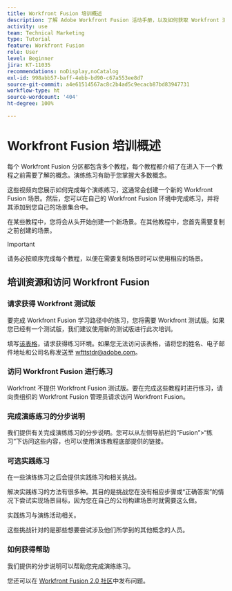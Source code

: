 ```yaml
---
title: Workfront Fusion 培训概述
description: 了解 Adobe Workfront Fusion 活动手册，以及如何获取 Workfront 测试版帐户。
activity: use
team: Technical Marketing
type: Tutorial
feature: Workfront Fusion
role: User
level: Beginner
jira: KT-11035
recommendations: noDisplay,noCatalog
exl-id: 998abb57-baff-4ebb-bd90-c67a553ee8d7
source-git-commit: a4e61514567ac8c2b4ad5c9ecacb87bd83947731
workflow-type: ht
source-wordcount: '404'
ht-degree: 100%

---
```


# Workfront Fusion 培训概述

每个 Workfront Fusion 分区都包含多个教程，每个教程都介绍了在进入下一个教程之前需要了解的概念。演练练习有助于您掌握大多数概念。

这些视频向您展示如何完成每个演练练习，这通常会创建一个新的 Workfront Fusion 场景。然后，您可以在自己的 Workfront Fusion 环境中完成练习，并将其添加到您自己的场景集合中。

在某些教程中，您将会从头开始创建一个新场景。在其他教程中，您首先需要复制之前创建的场景。

>[!IMPORTANT]
>
>请务必按顺序完成每个教程，以便在需要复制场景时可以使用相应的场景。

## 培训资源和访问 Workfront Fusion

### 请求获得 Workfront 测试版

要完成 Workfront Fusion 学习路径中的练习，您将需要 Workfront 测试版。如果您已经有一个测试版，我们建议使用新的测试版进行此次培训。

填写[该表格](https://forms.office.com/r/f1J8HRGrNY)，请求获得练习环境。如果您无法访问该表格，请将您的姓名、电子邮件地址和公司名称发送至 wfttstdr@adobe.com。

### 访问 Workfront Fusion 进行练习

Workfront 不提供 Workfront Fusion 测试版。要在完成这些教程时进行练习，请向贵组织的 Workfront Fusion 管理员请求访问 Workfront Fusion。

### 完成演练练习的分步说明

我们提供有关完成演练练习的分步说明。您可以从左侧导航栏的“Fusion”>“练习”下访问这些内容，也可以使用演练教程底部提供的链接。

### 可选实践练习

在一些演练练习之后会提供实践练习和相关挑战。

解决实践练习的方法有很多种。其目的是挑战您在没有相应步骤或“正确答案”的情况下尝试实现场景目标，因为您在自己的公司构建场景时就需要这么做。

实践练习与演练活动相关。

这些挑战针对的是那些想要尝试涉及他们所学到的其他概念的人员。

### 如何获得帮助

我们提供的分步说明可以帮助您完成演练练习。

您还可以在 [Workfront Fusion 2.0 社区](https://experienceleaguecommunities.adobe.com/t5/workfront-fusion-2-0/ct-p/workfront-fusion-2)中发布问题。

